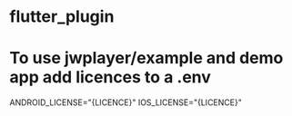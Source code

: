 # flutter_plugin

# To use jwplayer/example and demo app add licences to a .env

ANDROID_LICENSE="{LICENCE}"
IOS_LICENSE="{LICENCE}"
